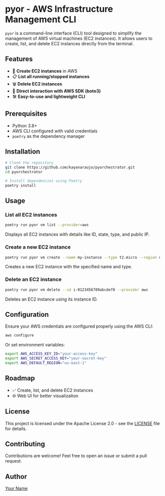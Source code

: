 # pyor - AWS Infrastructure Management CLI

`pyor` is a command-line interface (CLI) tool designed to simplify the management of AWS virtual machines (EC2 instances). It allows users to create, list, and delete EC2 instances directly from the terminal.

## Features
- 🚀 **Create EC2 instances** in AWS
- 📋 **List all running/stopped instances**
- 🗑️ **Delete EC2 instances**
- 🔗 **Direct interaction with AWS SDK (boto3)**
- 🛠️ **Easy-to-use and lightweight CLI**

## Prerequisites
- Python 3.8+
- AWS CLI configured with valid credentials
- `poetry` as the dependency manager

## Installation
```sh
# Clone the repository
git clone https://github.com/kayanaraujo/pyorchestrator.git
cd pyorchestrator

# Install dependencies using Poetry
poetry install
```

## Usage
### List all EC2 instances
```sh
poetry run pyor vm list --provider=aws
```
Displays all EC2 instances with details like ID, state, type, and public IP.

### Create a new EC2 instance
```sh
poetry run pyor vm create --name my-instance --type t2.micro --region us-east-1 --provider aws
```
Creates a new EC2 instance with the specified name and type.

### Delete an EC2 instance
```sh
poetry run pyor vm delete --id i-0123456789abcdef0 --provider aws
```
Deletes an EC2 instance using its instance ID.

## Configuration
Ensure your AWS credentials are configured properly using the AWS CLI:
```sh
aws configure
```
Or set environment variables:
```sh
export AWS_ACCESS_KEY_ID="your-access-key"
export AWS_SECRET_ACCESS_KEY="your-secret-key"
export AWS_DEFAULT_REGION="us-east-1"
```

## Roadmap
- ✅ Create, list, and delete EC2 instances
- 🌐 Web UI for better visualization

## License
This project is licensed under the Apache License 2.0 - see the [LICENSE](LICENSE) file for details.

## Contributing
Contributions are welcome! Feel free to open an issue or submit a pull request.

## Author
[Your Name](https://github.com/kayanaraujo)

